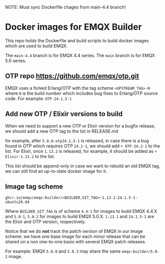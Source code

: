 NOTE: Must sync Dockerfile chages from main-4.4 branch!

# Docker images for EMQX Builder

This repo holds the Dockerfile and build scripts to build
docker images which are used to build EMQX.

The `main-4.4` branch is for EMQX 4.4 series.
The `main` branch is for EMQX 5.0 series.

## OTP repo https://github.com/emqx/otp.git

EMQX uses a forked Erlang/OTP with the tag scheme `<UPSTREAM_TAG>-N`
where `N` is the build number which includes bug fixes to Erlang/OTP source code.
For example: `OTP-24.1.5-1`

## Add new OTP / Elixir versions to build

When we need to support a new OTP or Elixir version for a bugfix
release, we should add a new OTP tag to the list in RELEASE.md

for example, after `5.0.0-otp24.1.5-1` is released, in case there is a
bug found in OTP which requires OTP `24.2-1`, we should add `+
OTP-24.2-1` to the list.  For Elixir, once `1.13.2` is released, for
example, it should be added as `+ Elixir-1.13.2` to the list.

This list should be append-only in case we want to rebuild an old EMQX tag,
we can still find an up-to-date docker image for it.

## Image tag scheme

```
ghcr.io/emqx/emqx-builder/<BUILDER_GIT_TAG>:1.13.1-24.1.5-1-ubuntu20.04
```

Where `BUILDER_GIT_TAG` is of scheme `4.4-1` for images to build EMQX
4.4.X and `5.0-1`, `5.0-2` for images to build EMQX 5.0.X.  `1.13.1` and
`24.1.5-1` are the Elixir and OTP version, respectively.

Notice that we do **not** track the _patch_ version of EMQX in our
image scheme: we have one base image for each minor release that can
be shared on a non one-to-one basis with several EMQX patch releases.

For example: EMQX `5.0.0` and `5.0.3` may share the same
`emqx-builder/5.0-2` image.
